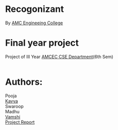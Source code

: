 # Recogonizant 
By [AMC Engineeing College](http://www.amcgroup.edu.in/AMCEC/index.php)<br>
# Final year project
Project of III Year [AMCEC CSE Department](http://www.amcgroup.edu.in/AMCEC/BE_CS_deatils.php)(6th Sem)<br><br>
# Authors:
Pooja <br> [Kavya](github.com/kavya612) <br> Swaroop <br> Madhu <br> [Vamshi](github.com/BullsEye34) <br>
[Project Report](https://github.com/BullsEye34/IoT/blob/master/Report.pdf)

